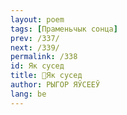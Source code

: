 ```yaml
---
layout: poem
tags: [Праменьчык сонца]
prev: /337/
next: /339/
permalink: /338
id: Як сусед
title: 🚧Як сусед
author: РЫГОР ЯЎСЕЕЎ
lang: be
---
```



